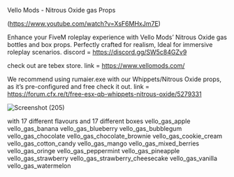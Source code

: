 Vello Mods - Nitrous Oxide gas Props

(https://www.youtube.com/watch?v=XsF6MHxJm7E)

Enhance your FiveM roleplay experience with Vello Mods’ Nitrous Oxide gas bottles and box props. 
Perfectly crafted for realism, Ideal for immersive roleplay scenarios.
discord = https://discord.gg/SW5c84GZv9

check out are tebex store. 
link = https://www.vellomods.com/

We recommend using rumaier.exe with our Whippets/Nitrous Oxide props, as it’s pre-configured and free check it out.
link = https://forum.cfx.re/t/free-esx-qb-whippets-nitrous-oxide/5279331

![Screenshot (205)](https://github.com/user-attachments/assets/423538b3-0442-4150-aabe-7f0e0c0caede)

with 17 different flavours and 17 different boxes
vello_gas_apple
vello_gas_banana
vello_gas_blueberry
vello_gas_bubblegum
vello_gas_chocolate
vello_gas_chocolate_brownie
vello_gas_cookie_cream
vello_gas_cotton_candy
vello_gas_mango
vello_gas_mixed_berries
vello_gas_oringe
vello_gas_peppermint
vello_gas_pineapple
vello_gas_strawberry
vello_gas_strawberry_cheesecake
vello_gas_vanilla
vello_gas_watermelon
